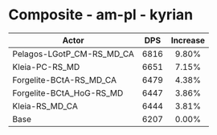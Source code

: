 # Composite - am-pl - kyrian
| Actor | DPS | Increase |
|---|:---:|:---:|
|Pelagos-LGotP_CM-RS_MD_CA|6816|9.80%|
|Kleia-PC-RS_MD|6651|7.15%|
|Forgelite-BCtA-RS_MD_CA|6479|4.38%|
|Forgelite-BCtA_HoG-RS_MD|6447|3.86%|
|Kleia-RS_MD_CA|6444|3.81%|
|Base|6207|0.00%|
